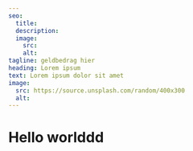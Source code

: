 ```yaml
---
seo:
  title: 
  description: 
  image:
    src: 
    alt: 
tagline: geldbedrag hier
heading: Lorem ipsum
text: Lorem ipsum dolor sit amet
image:
  src: https://source.unsplash.com/random/400x300
  alt: 
---
```


# Hello worlddd
